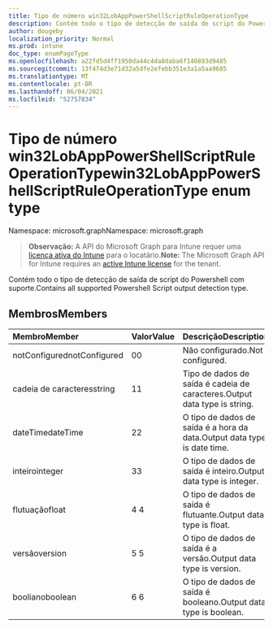```yaml
---
title: Tipo de número win32LobAppPowerShellScriptRuleOperationType
description: Contém todo o tipo de detecção de saída de script do Powershell com suporte.
author: dougeby
localization_priority: Normal
ms.prod: intune
doc_type: enumPageType
ms.openlocfilehash: a22fd5d4ff1950da44c4da8daba6f140893d9485
ms.sourcegitcommit: 13f474d3e71d32a5dfe2efebb351e3a1a5aa9685
ms.translationtype: MT
ms.contentlocale: pt-BR
ms.lasthandoff: 06/04/2021
ms.locfileid: "52757834"
---
```

# <a name="win32lobapppowershellscriptruleoperationtype-enum-type"></a><span data-ttu-id="b2303-103">Tipo de número win32LobAppPowerShellScriptRuleOperationType</span><span class="sxs-lookup"><span data-stu-id="b2303-103">win32LobAppPowerShellScriptRuleOperationType enum type</span></span>

<span data-ttu-id="b2303-104">Namespace: microsoft.graph</span><span class="sxs-lookup"><span data-stu-id="b2303-104">Namespace: microsoft.graph</span></span>

> <span data-ttu-id="b2303-105">**Observação:** A API do Microsoft Graph para Intune requer uma [licença ativa do Intune](https://go.microsoft.com/fwlink/?linkid=839381) para o locatário.</span><span class="sxs-lookup"><span data-stu-id="b2303-105">**Note:** The Microsoft Graph API for Intune requires an [active Intune license](https://go.microsoft.com/fwlink/?linkid=839381) for the tenant.</span></span>

<span data-ttu-id="b2303-106">Contém todo o tipo de detecção de saída de script do Powershell com suporte.</span><span class="sxs-lookup"><span data-stu-id="b2303-106">Contains all supported Powershell Script output detection type.</span></span>

## <a name="members"></a><span data-ttu-id="b2303-107">Membros</span><span class="sxs-lookup"><span data-stu-id="b2303-107">Members</span></span>
|<span data-ttu-id="b2303-108">Membro</span><span class="sxs-lookup"><span data-stu-id="b2303-108">Member</span></span>|<span data-ttu-id="b2303-109">Valor</span><span class="sxs-lookup"><span data-stu-id="b2303-109">Value</span></span>|<span data-ttu-id="b2303-110">Descrição</span><span class="sxs-lookup"><span data-stu-id="b2303-110">Description</span></span>|
|:---|:---|:---|
|<span data-ttu-id="b2303-111">notConfigured</span><span class="sxs-lookup"><span data-stu-id="b2303-111">notConfigured</span></span>|<span data-ttu-id="b2303-112">0</span><span class="sxs-lookup"><span data-stu-id="b2303-112">0</span></span>|<span data-ttu-id="b2303-113">Não configurado.</span><span class="sxs-lookup"><span data-stu-id="b2303-113">Not configured.</span></span>|
|<span data-ttu-id="b2303-114">cadeia de caracteres</span><span class="sxs-lookup"><span data-stu-id="b2303-114">string</span></span>|<span data-ttu-id="b2303-115">1</span><span class="sxs-lookup"><span data-stu-id="b2303-115">1</span></span>|<span data-ttu-id="b2303-116">Tipo de dados de saída é cadeia de caracteres.</span><span class="sxs-lookup"><span data-stu-id="b2303-116">Output data type is string.</span></span>|
|<span data-ttu-id="b2303-117">dateTime</span><span class="sxs-lookup"><span data-stu-id="b2303-117">dateTime</span></span>|<span data-ttu-id="b2303-118">2</span><span class="sxs-lookup"><span data-stu-id="b2303-118">2</span></span>|<span data-ttu-id="b2303-119">O tipo de dados de saída é a hora da data.</span><span class="sxs-lookup"><span data-stu-id="b2303-119">Output data type is date time.</span></span>|
|<span data-ttu-id="b2303-120">inteiro</span><span class="sxs-lookup"><span data-stu-id="b2303-120">integer</span></span>|<span data-ttu-id="b2303-121">3</span><span class="sxs-lookup"><span data-stu-id="b2303-121">3</span></span>|<span data-ttu-id="b2303-122">O tipo de dados de saída é inteiro.</span><span class="sxs-lookup"><span data-stu-id="b2303-122">Output data type is integer.</span></span>|
|<span data-ttu-id="b2303-123">flutuação</span><span class="sxs-lookup"><span data-stu-id="b2303-123">float</span></span>|<span data-ttu-id="b2303-124">4 </span><span class="sxs-lookup"><span data-stu-id="b2303-124">4</span></span>|<span data-ttu-id="b2303-125">O tipo de dados de saída é flutuante.</span><span class="sxs-lookup"><span data-stu-id="b2303-125">Output data type is float.</span></span>|
|<span data-ttu-id="b2303-126">versão</span><span class="sxs-lookup"><span data-stu-id="b2303-126">version</span></span>|<span data-ttu-id="b2303-127">5 </span><span class="sxs-lookup"><span data-stu-id="b2303-127">5</span></span>|<span data-ttu-id="b2303-128">O tipo de dados de saída é a versão.</span><span class="sxs-lookup"><span data-stu-id="b2303-128">Output data type is version.</span></span>|
|<span data-ttu-id="b2303-129">booliano</span><span class="sxs-lookup"><span data-stu-id="b2303-129">boolean</span></span>|<span data-ttu-id="b2303-130">6 </span><span class="sxs-lookup"><span data-stu-id="b2303-130">6</span></span>|<span data-ttu-id="b2303-131">O tipo de dados de saída é booleano.</span><span class="sxs-lookup"><span data-stu-id="b2303-131">Output data type is boolean.</span></span>|




